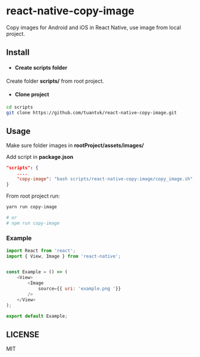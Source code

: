 # react-native-copy-image

Copy images for Android and iOS in React Native, use image from local project.


## Install


- #### Create scripts folder

Create folder __scripts/__ from root project.


- #### Clone project

```bash
cd scripts
git clone https://github.com/tuantvk/react-native-copy-image.git
```


## Usage

Make sure folder images in __rootProject/assets/images/__

Add script in __package.json__

```json
"scripts": {
    ....
    "copy-image": "bash scripts/react-native-copy-image/copy_image.sh",
}
```

From root project run:

```bash
yarn run copy-image

# or
# npm run copy-image
```


### Example

```js
import React from 'react';
import { View, Image } from 'react-native';


const Example = () => (
    <View>
        <Image
            source={{ uri: 'example.png '}}
        />
    </View>
);

export default Example;
```


## LICENSE

MIT